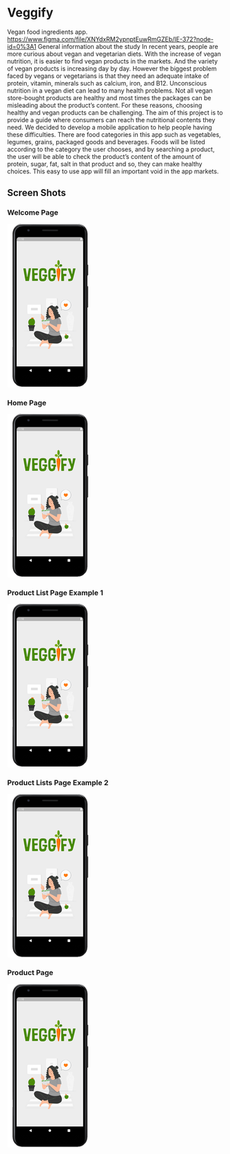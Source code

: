 # Veggify
 Vegan food ingredients app.
 https://www.figma.com/file/XNYdxRM2ypnptEuwRmGZEb/IE-372?node-id=0%3A1
 General information about the study
In recent years, people are more curious about vegan and vegetarian diets. With the
increase of vegan nutrition, it is easier to find vegan products in the markets. And the variety
of vegan products is increasing day by day. However the biggest problem faced by vegans or
vegetarians is that they need an adequate intake of protein, vitamin, minerals such as calcium,
iron, and B12. Unconscious nutrition in a vegan diet can lead to many health problems. Not
all vegan store-bought products are healthy and most times the packages can be misleading
about the product’s content. For these reasons, choosing healthy and vegan products can be
challenging.
The aim of this project is to provide a guide where consumers can reach the nutritional
contents they need. We decided to develop a mobile application to help people having these
difficulties. There are food categories in this app such as vegetables, legumes, grains,
packaged goods and beverages. Foods will be listed according to the category the user
chooses, and by searching a product, the user will be able to check the product’s content of
the amount of protein, sugar, fat, salt in that product and so, they can make healthy choices.
This easy to use app will fill an important void in the app markets.

## Screen Shots
### Welcome Page
![](./veggify/assets/screenshots/1.png)


### Home Page
<img src="./veggify/assets/screenshots/1.png">

### Product List Page Example 1
<img src="./veggify/assets/screenshots/1.png">

### Product Lists Page Example 2
<img src="./veggify/assets/screenshots/1.png">

### Product Page
<img src="./veggify/assets/screenshots/1.png">